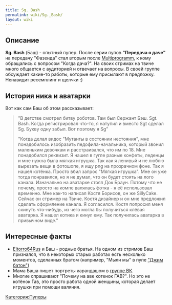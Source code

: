 ```yaml
---
title: Sg. Bash
permalink: wiki/Sg._Bash/
layout: wiki
---
```


## Описание

**Sg. Bash** (Баш) - опытный пупер. После серии пупов **"Передача о
даче"** на передачу "Фазенда" стал вторым после
[Multiprogramm](/wiki/Multiprogramm "wikilink"), к кому обращались с вопросом
"Когда дача?". На своих стримах на твиче много общается с аудиторией и
отвечает на вопросы. В своей группе обсуждает какие-то работы, которые
ему присылают в предложку. Ненавидит ресемплинг и щелчки :) 

## История ника и аватарки

Вот как сам Баш об этом рассказывает:

> "В детстве смотрел битву роботов. Там был Сержант Бэш. Sgt. Bash.
> Когда регистрировал что-то, я натупил и вместо Sgt сделал Sg. Букву
> одну забыл. Вот поэтому я Sg"
>
> "Когда делал видос "Мутанты в состоянии нестояния", мне понадобилось
> изобразить педофила-начальника, который звонил маленьким девочкам и
> расстраивался, что им по 18. Мне понадобился реквизит. Я нашел в гугле
> разные конфеты, леденцы и мне нужна была мягкая игрушка. Так как я
> ленивый и не люблю вырезать вещи в фотошопе, я ищу png на прозрачном
> фоне. Так я нашел котёнка. Просто вбил запрос "Мягкая игрушка". Мне он
> уже тогда понравился, но я не думал, что он будет стоять на лого
> канала. Изначально на аватарке стоял Док Браун. Потому что не почему,
> просто на компе валялась фотка - я её использовал временно. Мне как-то
> написал Костя Борисов, он же SillyCake. Сейчас он стример на Твиче.
> Костя дизайнер и он мне предложил сделать оформление канала. Я
> согласился. Костя попросил меня скинуть что-нибудь, из чего могла бы
> получиться клёвая аватарка. Я нашел котика и кинул ему. Так получилась
> аватарка в привычном виде."

## Интересные факты

-   [Eltorro64Rus](https://www.youtube.com/user/Eltorro64Rus) и Баш -
    родные братья. На одном из стримов Баш признался, что в некоторых
    старых работах есть несколько моментов, сделанных братом (например,
    "Мыли мы" в пупе ["Джим
    батон"](https://www.youtube.com/watch?v=NZHOzYMKM2s))
-   Мама Баша пишет портреты карандашом в [группе
    ВК](https://vk.com/public115884253).
-   Многие спрашивают "Почему на аве котенок ГАВ?". Но это не котёнок
    Гав, это просто работа одной женщины, которая делает игрушки при
    помощи валяния.

[Категория:Пуперы](Категория:Пуперы "wikilink")
